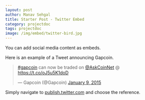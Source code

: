 ```yaml
---
layout: post
author: Manav Sehgal
title: Starter Post - Twitter Embed
category: projectdoc
tags: projectdoc
image: /img/embed/twitter-bird.jpg
---
```


You can add social media content as embeds. 

Here is an example of a Tweet announcing Gapcoin.

<blockquote class="twitter-tweet"><p lang="en" dir="ltr"><a href="https://twitter.com/hashtag/gapcoin?src=hash&amp;ref_src=twsrc%5Etfw">#gapcoin</a> can now be traded on <a href="https://twitter.com/AskCoinNet?ref_src=twsrc%5Etfw">@AskCoinNet</a> @ <a href="https://t.co/oJ5u5K1doD">https://t.co/oJ5u5K1doD</a></p>&mdash; Gapcoin (@Gapcoin) <a href="https://twitter.com/Gapcoin/status/553600821364269056?ref_src=twsrc%5Etfw">January 9, 2015</a></blockquote> <script async src="https://platform.twitter.com/widgets.js" charset="utf-8"></script> 

<p>Simply navigate to <a href="https://publish.twitter.com" target="_blank">publish.twitter.com</a> and choose the reference.</p>

